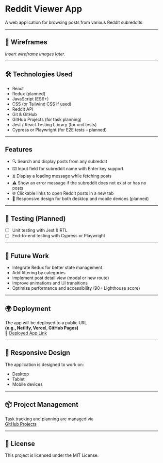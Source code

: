 # Reddit Viewer App

A web application for browsing posts from various Reddit subreddits.

---

## 📐 Wireframes

*Insert wireframe images later.*

---

## 🛠 Technologies Used

- React
- Redux (planned)
- JavaScript (ES6+)
- CSS (or Tailwind CSS if used)
- Reddit API
- Git & GitHub
- GitHub Projects (for task planning)
- Jest / React Testing Library (for unit tests)
- Cypress or Playwright (for E2E tests – planned)

---

## Features

- 🔍 Search and display posts from any subreddit
- ⌨️ Input field for subreddit name with Enter key support
- ⏳ Display a loading message while fetching posts
- ⚠️ Show an error message if the subreddit does not exist or has no posts
- 🌐 Clickable links to open Reddit posts in a new tab
- 📱 Responsive design for both desktop and mobile devices (planned)
---

## 🧪 Testing (Planned)

- [ ] Unit testing with Jest & RTL
- [ ] End-to-end testing with Cypress or Playwright

---

## 🚧 Future Work

- Integrate Redux for better state management
- Add filtering by categories
- Implement post detail view (modal or new route)
- Improve animations and UI transitions
- Optimize performance and accessibility (90+ Lighthouse score)

---

## 🌍 Deployment

The app will be deployed to a public URL  
**(e.g., Netlify, Vercel, GitHub Pages)**  
🔗 [Deployed App Link](https://your-app-url.com)

---

## 📱 Responsive Design

The application is designed to work on:
- Desktop
- Tablet
- Mobile devices

---

## 📦 Project Management

Task tracking and planning are managed via  
[GitHub Projects](https://github.com/users/Namane00426/projects/2)

---

## 📝 License

This project is licensed under the MIT License.
